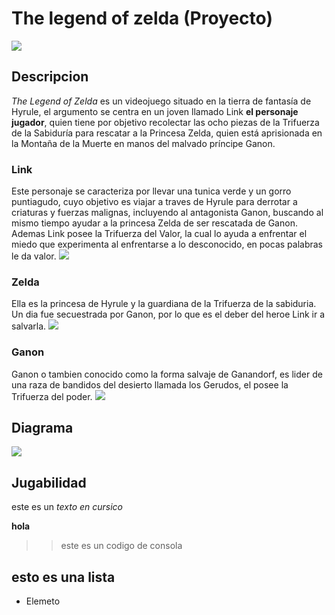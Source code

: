 # The legend of zelda (Proyecto)
![](https://static0.gamerantimages.com/wordpress/wp-content/uploads/2021/07/the-legend-of-zelda-title-screen-high-quality.jpg)

## Descripcion
*The Legend of Zelda* es un videojuego situado en la tierra de fantasía de Hyrule, el argumento se centra en un joven llamado Link **el personaje jugador**, quien tiene por objetivo recolectar las ocho piezas de la Trifuerza de la Sabiduría para rescatar a la Princesa Zelda, quien está aprisionada en la Montaña de la Muerte en manos del malvado príncipe Ganon.

### Link
Este personaje se caracteriza por llevar una tunica verde y un gorro puntiagudo, cuyo objetivo es viajar a traves de Hyrule para derrotar a criaturas y fuerzas malignas, incluyendo al antagonista Ganon, buscando al mismo tiempo ayudar a la princesa Zelda de ser rescatada de Ganon. Ademas Link posee la Trifuerza del Valor, la cual lo ayuda a enfrentar el miedo que experimenta al enfrentarse a lo desconocido, en pocas palabras le da valor.
![](https://vignette2.wikia.nocookie.net/nintendo/images/e/e3/Link_(The_Legend_of_Zelda_A_Link_Between_Worlds).png/revision/latest?cb=20140618184549&path-prefix=en)

### Zelda
Ella es la princesa de Hyrule y la guardiana de la Trifuerza de la sabiduria. Un dia fue secuestrada por Ganon, por lo que es el deber del heroe Link ir a salvarla.
![](https://static.tvtropes.org/pmwiki/pub/images/zelda_albw_3913.png)

### Ganon
Ganon o tambien conocido como la forma salvaje de Ganandorf, es lider de una raza de bandidos del desierto llamada los Gerudos, el posee la Trifuerza del poder.
![](http://img2.wikia.nocookie.net/__cb20100413011018/zelda/images/1/18/Ganon_(Oracle_of_Ages_%26_Oracle_of_Seasons).png)

## Diagrama
![](![](/image.png))


## Jugabilidad

este es un *texto en cursico*


**hola**

>>este es un codigo de consola

## esto es una lista
- Elemeto



